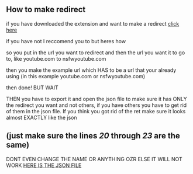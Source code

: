 ## How to make redirect

if you have downloaded the extension and want to make a redirect [click here](chrome-extension://ocgpenflpmgnfapjedencafcfakcekcd/help.html#basicusage)

if you have not I reccomend you to but heres how

so you put in the url you want to redirect and then the url you want it to go to, like youtube.com to nsfwyoutube.com

then you make the example url which HAS to be a url that your already using (in this example youtube.com or nsfwyoutube.com)

then done! BUT WAIT

THEN you have to export it and open the json file to make sure it has ONLY the redirect you want and not others, if you have others you have
to get rid of them in the json file. If you think you got rid of the ret make sure it looks almost EXACTLY like the json
## (just make sure the lines *20*  through *23*  are the same)
DONT EVEN CHANGE THE NAME OR ANYTHING OZR ELSE IT WILL NOT WORK
[HERE IS THE JSON FILE](https://github.com/GamerBoi153/Redirector-Rules/blob/098a2081d7665431d6bce8ab262c7cc6c6a1bd4a/Redirector%20(5).json#L20)

